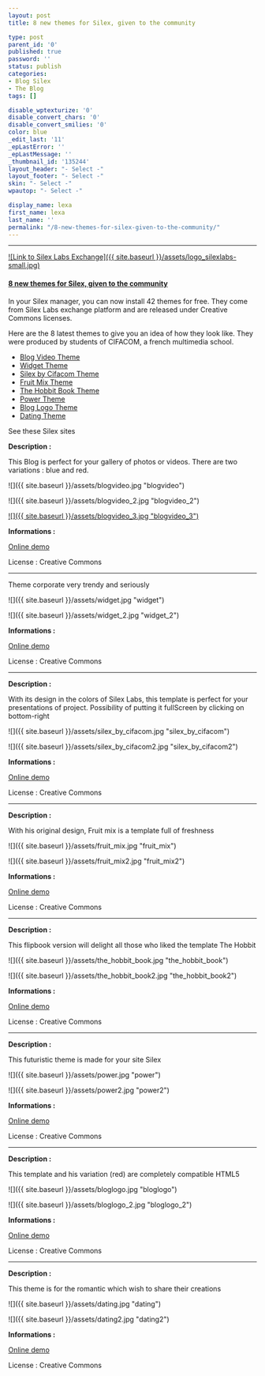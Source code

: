 ```yaml
---
layout: post
title: 8 new themes for Silex, given to the community

type: post
parent_id: '0'
published: true
password: ''
status: publish
categories:
- Blog Silex
- The Blog
tags: []

disable_wptexturize: '0'
disable_convert_chars: '0'
disable_convert_smilies: '0'
color: blue
_edit_last: '11'
_epLastError: ''
_epLastMessage: ''
_thumbnail_id: '135244'
layout_header: "- Select -"
layout_footer: "- Select -"
skin: "- Select -"
wpautop: "- Select -"

display_name: lexa
first_name: lexa
last_name: ''
permalink: "/8-new-themes-for-silex-given-to-the-community/"
---
```


* * *

[![Link to Silex Labs Exchange]({{ site.baseurl }}/assets/logo_silexlabs-small.jpg)](https://www.silexlabs.org/)

#### [8 new themes for Silex, given to the community](https://www.silexlabs.org/ "8 new themes for Silex, given to the community")

In your Silex manager, you can now install 42 themes for free. They come from Silex Labs exchange platform and are released under Creative Commons licenses.

Here are the 8 latest themes to give you an idea of how they look like. They were produced by students of CIFACOM, a french multimedia school.

*   [Blog Video Theme](https://www.silexlabs.org/exchange/exchange-silex/themes/blog-video-theme/)
*   [Widget Theme](https://www.silexlabs.org/exchange/exchange-silex/themes/widget-theme/)
*   [Silex by Cifacom Theme](http://preprod.webschoolfactory.com/labo/2010-2011/silex/silex_server/?/silex_by_cifacom)
*   [Fruit Mix Theme](https://www.silexlabs.org/exchange/exchange-silex/themes/fruit-mix-theme/)
*   [The Hobbit Book Theme](https://www.silexlabs.org/exchange/exchange-silex/themes/the-hobbit-book-theme/)
*   [Power Theme](https://www.silexlabs.org/exchange/exchange-silex/themes/power-theme/)
*   [Blog Logo Theme](https://www.silexlabs.org/exchange/exchange-silex/themes/blog-video-theme/)
*   [Dating Theme](https://www.silexlabs.org/exchange/exchange-silex/themes/dating-theme/)

See these Silex sites

**Description :**

This Blog is perfect for your gallery of photos or videos. There are two variations
: blue and red.

![]({{ site.baseurl }}/assets/blogvideo.jpg "blogvideo")

![]({{ site.baseurl }}/assets/blogvideo_2.jpg "blogvideo_2")

[![]({{ site.baseurl }}/assets/blogvideo_3.jpg "blogvideo_3")](https://www.silexlabs.org/?attachment_id=96056)

**Informations :**

[Online demo](http://preprod.webschoolfactory.com/labo/2010-2011/silex/silex_server/?/blogvideo "Online Demo")

License
: Creative Commons

* * *

Theme corporate very trendy and seriously

![]({{ site.baseurl }}/assets/widget.jpg "widget")

![]({{ site.baseurl }}/assets/widget_2.jpg "widget_2")

**Informations :**

[Online demo](http://preprod.webschoolfactory.com/labo/2010-2011/silex/silex_server/?/widget "Online Demo")

License
: Creative Commons

* * *

**Description :**

With its design in the colors of Silex Labs, this template is perfect for your presentations of project. Possibility of putting it fullScreen by clicking on bottom-right

![]({{ site.baseurl }}/assets/silex_by_cifacom.jpg "silex_by_cifacom")

![]({{ site.baseurl }}/assets/silex_by_cifacom2.jpg "silex_by_cifacom2")

**Informations :**

[Online demo](http://preprod.webschoolfactory.com/labo/2010-2011/silex/silex_server/?/silex_by_cifacom "Online Demo")

License
: Creative Commons

* * *

**Description :**

With his original design, Fruit mix is a template full of freshness

![]({{ site.baseurl }}/assets/fruit_mix.jpg "fruit_mix")

![]({{ site.baseurl }}/assets/fruit_mix2.jpg "fruit_mix2")

**Informations :**

[Online demo](http://preprod.webschoolfactory.com/labo/2010-2011/silex/silex_server/?/fruit_mix "Online Demo")

License
: Creative Commons

* * *

**Description :**

This flipbook version will delight all those who liked the template The Hobbit

![]({{ site.baseurl }}/assets/the_hobbit_book.jpg "the_hobbit_book")

![]({{ site.baseurl }}/assets/the_hobbit_book2.jpg "the_hobbit_book2")

**Informations :**

[Online demo](http://preprod.webschoolfactory.com/labo/2010-2011/silex/silex_server/?/the_hobbit_book "Online Demo")

License
: Creative Commons

* * *

**Description :**

This futuristic theme is made for your site Silex

![]({{ site.baseurl }}/assets/power.jpg "power")

![]({{ site.baseurl }}/assets/power2.jpg "power2")

**Informations :**

[Online demo](http://preprod.webschoolfactory.com/labo/2010-2011/silex/silex_server/?/power "Online Demo")

License
: Creative Commons

* * *

**Description :**

This template and his variation (red) are completely compatible HTML5

![]({{ site.baseurl }}/assets/bloglogo.jpg "bloglogo")

![]({{ site.baseurl }}/assets/bloglogo_2.jpg "bloglogo_2")

**Informations :**

[Online demo](http://preprod.webschoolfactory.com/labo/2010-2011/silex/silex_server/?/bloglogo "Online Demo")

License
: Creative Commons

* * *

**Description :**

This theme is for the romantic which wish to share their creations

![]({{ site.baseurl }}/assets/dating.jpg "dating")

![]({{ site.baseurl }}/assets/dating2.jpg "dating2")

**Informations :**

[Online demo](http://preprod.webschoolfactory.com/labo/2010-2011/silex/silex_server/?/dating "Online Demo")

License
: Creative Commons